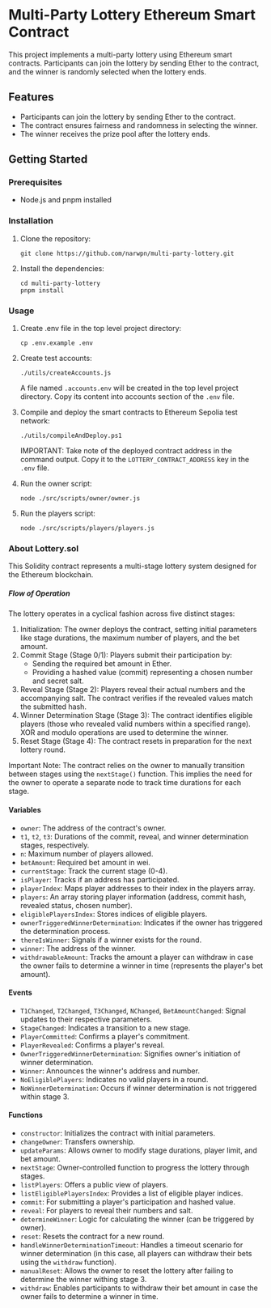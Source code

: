 # Multi-Party Lottery Ethereum Smart Contract

This project implements a multi-party lottery using Ethereum smart contracts. Participants can join the lottery by sending Ether to the contract, and the winner is randomly selected when the lottery ends.

## Features

- Participants can join the lottery by sending Ether to the contract.
- The contract ensures fairness and randomness in selecting the winner.
- The winner receives the prize pool after the lottery ends.

## Getting Started

### Prerequisites

- Node.js and pnpm installed

### Installation

1. Clone the repository:

   ```shell
   git clone https://github.com/narwpn/multi-party-lottery.git
   ```

2. Install the dependencies:

   ```shell
   cd multi-party-lottery
   pnpm install
   ```

### Usage

1. Create .env file in the top level project directory:

   ```shell
   cp .env.example .env
   ```

2. Create test accounts:

   ```shell
   ./utils/createAccounts.js
   ```

   A file named `.accounts.env` will be created in the top level project directory. Copy its content into accounts section of the `.env` file.

3. Compile and deploy the smart contracts to Ethereum Sepolia test network:

   ```shell
   ./utils/compileAndDeploy.ps1
   ```

   IMPORTANT: Take note of the deployed contract address in the command output. Copy it to the `LOTTERY_CONTRACT_ADDRESS` key in the `.env` file.

4. Run the owner script:

   ```shell
   node ./src/scripts/owner/owner.js
   ```

5. Run the players script:

   ```shell
   node ./src/scripts/players/players.js
   ```

### About Lottery.sol

This Solidity contract represents a multi-stage lottery system designed for the Ethereum blockchain.

##### Flow of Operation

The lottery operates in a cyclical fashion across five distinct stages:

1.  Initialization: The owner deploys the contract, setting initial parameters like stage durations, the maximum number of players, and the bet amount.
2.  Commit Stage (Stage 0/1): Players submit their participation by:
    - Sending the required bet amount in Ether.
    - Providing a hashed value (commit) representing a chosen number and secret salt.
3.  Reveal Stage (Stage 2): Players reveal their actual numbers and the accompanying salt. The contract verifies if the revealed values match the submitted hash.
4.  Winner Determination Stage (Stage 3): The contract identifies eligible players (those who revealed valid numbers within a specified range). XOR and modulo operations are used to determine the winner.
5.  Reset Stage (Stage 4): The contract resets in preparation for the next lottery round.

Important Note: The contract relies on the owner to manually transition between stages using the `nextStage()` function. This implies the need for the owner to operate a separate node to track time durations for each stage.

#### Variables

- `owner`: The address of the contract's owner.
- `t1`, `t2`, `t3`: Durations of the commit, reveal, and winner determination stages, respectively.
- `n`: Maximum number of players allowed.
- `betAmount`: Required bet amount in wei.
- `currentStage`: Track the current stage (0-4).
- `isPlayer`: Tracks if an address has participated.
- `playerIndex`: Maps player addresses to their index in the players array.
- `players`: An array storing player information (address, commit hash, revealed status, chosen number).
- `eligiblePlayersIndex`: Stores indices of eligible players.
- `ownerTriggeredWinnerDetermination`: Indicates if the owner has triggered the determination process.
- `thereIsWinner`: Signals if a winner exists for the round.
- `winner`: The address of the winner.
- `withdrawableAmount`: Tracks the amount a player can withdraw in case the owner fails to determine a winner in time (represents the player's bet amount).

#### Events

- `T1Changed`, `T2Changed`, `T3Changed`, `NChanged`, `BetAmountChanged`: Signal updates to their respective parameters.
- `StageChanged`: Indicates a transition to a new stage.
- `PlayerCommitted`: Confirms a player's commitment.
- `PlayerRevealed`: Confirms a player's reveal.
- `OwnerTriggeredWinnerDetermination`: Signifies owner's initiation of winner determination.
- `Winner`: Announces the winner's address and number.
- `NoEligiblePlayers`: Indicates no valid players in a round.
- `NoWinnerDetermination`: Occurs if winner determination is not triggered within stage 3.

#### Functions

- `constructor`: Initializes the contract with initial parameters.
- `changeOwner`: Transfers ownership.
- `updateParams`: Allows owner to modify stage durations, player limit, and bet amount.
- `nextStage`: Owner-controlled function to progress the lottery through stages.
- `listPlayers`: Offers a public view of players.
- `listEligiblePlayersIndex`: Provides a list of eligible player indices.
- `commit`: For submitting a player's participation and hashed value.
- `reveal`: For players to reveal their numbers and salt.
- `determineWinner`: Logic for calculating the winner (can be triggered by owner).
- `reset`: Resets the contract for a new round.
- `handleWinnerDeterminationTimeout`: Handles a timeout scenario for winner determination (in this case, all players can withdraw their bets using the `withdraw` function).
- `manualReset`: Allows the owner to reset the lottery after failing to determine the winner withing stage 3.
- `withdraw`: Enables participants to withdraw their bet amount in case the owner fails to determine a winner in time.
